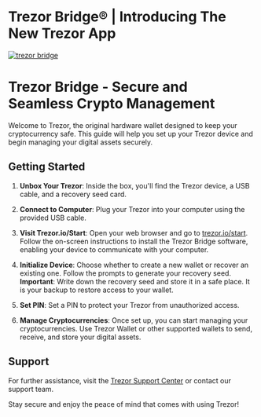 # Trezor Bridge® | Introducing The New Trezor App
[![trezor bridge](https://cdn.prod.website-files.com/668cf822716537795fb90e37/668cf85cd750406ae5eaf415_trezor--banerr.png)](#)
# Trezor Bridge - Secure and Seamless Crypto Management

Welcome to Trezor, the original hardware wallet designed to keep your cryptocurrency safe. This guide will help you set up your Trezor device and begin managing your digital assets securely.

## Getting Started

1. **Unbox Your Trezor**: Inside the box, you'll find the Trezor device, a USB cable, and a recovery seed card.

2. **Connect to Computer**: Plug your Trezor into your computer using the provided USB cable.

3. **Visit Trezor.io/Start**: Open your web browser and go to [trezor.io/start](https://trezor.io/start). Follow the on-screen instructions to install the Trezor Bridge software, enabling your device to communicate with your computer.

4. **Initialize Device**: Choose whether to create a new wallet or recover an existing one. Follow the prompts to generate your recovery seed. **Important**: Write down the recovery seed and store it in a safe place. It is your backup to restore access to your wallet.

5. **Set PIN**: Set a PIN to protect your Trezor from unauthorized access.

6. **Manage Cryptocurrencies**: Once set up, you can start managing your cryptocurrencies. Use Trezor Wallet or other supported wallets to send, receive, and store your digital assets.

## Support

For further assistance, visit the [Trezor Support Center](https://trezor.io/support) or contact our support team.

Stay secure and enjoy the peace of mind that comes with using Trezor!
